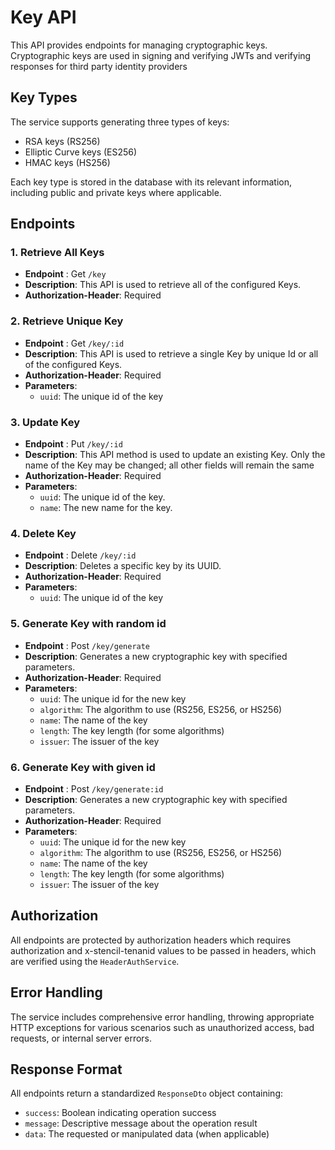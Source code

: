 # Key API

This API provides endpoints for managing cryptographic keys. Cryptographic keys are used in signing and verifying JWTs and verifying responses for third party identity providers


## Key Types
The service supports generating three types of keys:
- RSA keys (RS256)
- Elliptic Curve keys (ES256)
- HMAC keys (HS256)

Each key type is stored in the database with its relevant information, including public and private keys where applicable.

## Endpoints

### 1. Retrieve All Keys
- **Endpoint** : Get `/key`
- **Description**: This API is used to retrieve all of the configured Keys.
- **Authorization-Header**: Required

### 2. Retrieve Unique Key
- **Endpoint** : Get `/key/:id`
- **Description**: This API is used to retrieve a single Key by unique Id or all of the configured Keys.
- **Authorization-Header**: Required
- **Parameters**: 
  - `uuid`: The unique id of the key

### 3. Update Key
- **Endpoint** : Put `/key/:id`
- **Description**: This API method is used to update an existing Key.
Only the name of the Key may be changed; all other fields will remain the same
- **Authorization-Header**: Required
- **Parameters**: 
  - `uuid`: The unique id of the key.
  - `name`: The new name for the key.

### 4. Delete Key
- **Endpoint** : Delete `/key/:id`
- **Description**: Deletes a specific key by its UUID.
- **Authorization-Header**: Required
- **Parameters**: 
  - `uuid`: The unique id of the key

### 5. Generate Key with random id
- **Endpoint** : Post `/key/generate`
- **Description**: Generates a new cryptographic key with specified parameters.
- **Authorization-Header**: Required
- **Parameters**: 
  - `uuid`: The unique id for the new key
  - `algorithm`: The algorithm to use (RS256, ES256, or HS256)
  - `name`: The name of the key
  - `length`: The key length (for some algorithms)
  - `issuer`: The issuer of the key

### 6. Generate Key with given id
- **Endpoint** : Post `/key/generate:id`
- **Description**: Generates a new cryptographic key with specified parameters.
- **Authorization-Header**: Required
- **Parameters**: 
  - `uuid`: The unique id for the new key
  - `algorithm`: The algorithm to use (RS256, ES256, or HS256)
  - `name`: The name of the key
  - `length`: The key length (for some algorithms)
  - `issuer`: The issuer of the key

## Authorization
All endpoints are protected by authorization headers which requires authorization and x-stencil-tenanid values to be passed in headers, which are verified using the `HeaderAuthService`.

## Error Handling
The service includes comprehensive error handling, throwing appropriate HTTP exceptions for various scenarios such as unauthorized access, bad requests, or internal server errors.

## Response Format
All endpoints return a standardized `ResponseDto` object containing:
- `success`: Boolean indicating operation success
- `message`: Descriptive message about the operation result
- `data`: The requested or manipulated data (when applicable)
